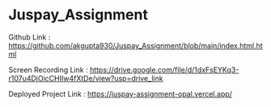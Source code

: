 # Juspay_Assignment

Github Link :  https://github.com/akgupta930/Juspay_Assignment/blob/main/index.html.html

Screen Recording Link : https://drive.google.com/file/d/1dxFsEYKq3-r107u4DjOicCHIIw4fXtDe/view?usp=drive_link

Deployed Project Link : https://juspay-assignment-opal.vercel.app/
